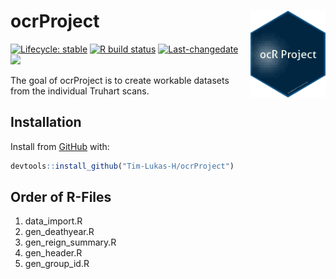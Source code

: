 
<!-- README.md is generated from README.Rmd. Please edit that file -->

# ocrProject <img src='man/figures/logo.png' align="right" height="139" />

<!-- badges: start -->

[![Lifecycle:
stable](https://img.shields.io/badge/lifecycle-stable-brightgreen.svg)](https://www.tidyverse.org/lifecycle/#stable)
[![R build
status](https://github.com/Tim-Lukas-H/ocrProject/workflows/R-CMD-check/badge.svg)](https://github.com/Tim-Lukas-H/ocrProject/actions)
[![Last-changedate](https://img.shields.io/badge/last%20change-2020--08--03-yellowgreen.svg)](/commits/master)
[![](https://img.shields.io/badge/version-0.0.0.9000-blue)](https://github.com/Tim-Lukas-H/ocrProject)
<!-- badges: end -->

The goal of ocrProject is to create workable datasets from the
individual Truhart scans.

## Installation

Install from [GitHub](https://github.com/) with:

``` r
devtools::install_github("Tim-Lukas-H/ocrProject")
```

## Order of R-Files

1.  data\_import.R
2.  gen\_deathyear.R
3.  gen\_reign\_summary.R
4.  gen\_header.R
5.  gen\_group\_id.R
